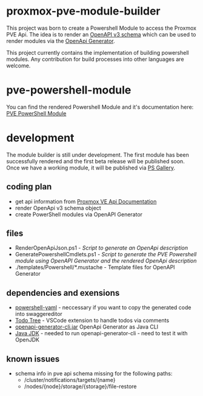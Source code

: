 # proxmox-pve-module-builder
This project was born to create a Powershell Module to access the Proxmox PVE Api.
The idea is to render an [OpenAPI v3 schema](https://swagger.io/specification/#schema) which can be used to render modules via the [OpenApi Generator](https://openapi-generator.tech/).

This project currently contains the implementation of building powershell modules. Any contribution for build processes into other languages are welcome.

# pve-powershell-module
You can find the rendered Powershell Module and it's documentation here: [PVE PowerShell Module](https://github.com/EldoBam/pve-powershell-module)

# development
The module builder is still under development. The first module has been successfully rendered and the first beta release will be published soon.
Once we have a working module, it will be published via [PS Gallery](https://www.powershellgallery.com/).

## coding plan
- get api information from [Proxmox VE Api Documentation](https://pve.proxmox.com/pve-docs/api-viewer/)
- render OpenApi v3 schema object
- create PowerShell modules via OpenAPI Generator

## files
- RenderOpenApiJson.ps1 - *Script to generate an OpenApi description*
- GeneratePowershellCmdlets.ps1 - *Script to generate the PVE Powershell module using OpenAPI Generator and the rendered OpenApi description*
- ./templates/Powershell/*.mustache - Template files for OpenAPI Generator

## dependencies and exensions
- [powershell-yaml](https://github.com/cloudbase/powershell-yaml) - neccessary if you want to copy the generated code into swaggereditor
- [Todo Tree](https://marketplace.visualstudio.com/items?itemName=Gruntfuggly.todo-tree) - VSCode extension to handle todos via comments
- [openapi-generator-cli.jar](https://repo1.maven.org/maven2/org/openapitools/openapi-generator-cli/) OpenApi Generator as Java CLI
- [Java JDK](https://www.oracle.com/de/java/technologies/downloads/) - needed to run openapi-generator-cli - need to test it with OpenJDK

## known issues
- schema info in pve api schema missing for the following paths: 
    * /cluster/notifications/targets/{name}
    * /nodes/{node}/storage/{storage}/file-restore